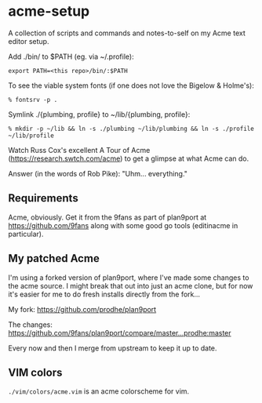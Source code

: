 # acme-setup

A collection of scripts and commands and notes-to-self on my Acme text editor setup.

Add ./bin/ to $PATH (eg. via ~/.profile):

	export PATH=<this repo>/bin/:$PATH

To see the viable system fonts (if one does not love the Bigelow & Holme's):

	% fontsrv -p .

Symlink ./{plumbing, profile} to ~/lib/{plumbing, profile}:

	% mkdir -p ~/lib && ln -s ./plumbing ~/lib/plumbing && ln -s ./profile ~/lib/profile

Watch Russ Cox's excellent A Tour of Acme (https://research.swtch.com/acme) to get a glimpse at what Acme can do.

Answer (in the words of Rob Pike): "Uhm... everything."


## Requirements

Acme, obviously. Get it from the 9fans as part of plan9port at https://github.com/9fans along with some good go tools (editinacme in particular).

## My patched Acme

I'm using a forked version of plan9port, where I've made some changes to the acme source. I might break that out into just an acme clone, but for now it's easier for me to do fresh installs directly from the fork...

My fork: https://github.com/prodhe/plan9port

The changes: https://github.com/9fans/plan9port/compare/master...prodhe:master

Every now and then I merge from upstream to keep it up to date.

## VIM colors

`./vim/colors/acme.vim` is an acme colorscheme for vim.
